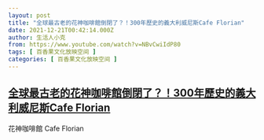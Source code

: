 ```yaml
---
layout: post
title: "全球最古老的花神咖啡館倒閉了？！300年歷史的義大利威尼斯Cafe Florian"
date: 2021-12-21T00:42:14.000Z
author: 生活人小克
from: https://www.youtube.com/watch?v=NBvCwiIdP80
tags: [ 百香果文化放映空间 ]
categories: [ 百香果文化放映空间 ]
---
```

<!--1640047334000-->
[全球最古老的花神咖啡館倒閉了？！300年歷史的義大利威尼斯Cafe Florian](https://www.youtube.com/watch?v=NBvCwiIdP80)
------

<div>
花神咖啡館 Cafe Florian
</div>
